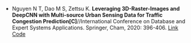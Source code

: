 * Nguyen N T, Dao M S, Zettsu K. <b>Leveraging 3D-Raster-Images and DeepCNN with Multi-source Urban Sensing Data for Traffic Congestion Prediction[C]</b>//International Conference on Database and Expert Systems Applications. Springer, Cham, 2020: 396-406. [Link](https://link.springer.com/chapter/10.1007/978-3-030-59051-2_27) [Code](https://github.com/thanhnn-uit-13/Fusion-3DCNN-Traffic-congestion)
